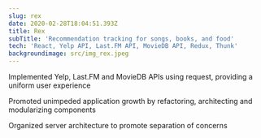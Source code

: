 ```yaml
---
slug: rex
date: 2020-02-28T18:04:51.393Z
title: Rex
subTitle: 'Recommendation tracking for songs, books, and food'
tech: 'React, Yelp API, Last.FM API, MovieDB API, Redux, Thunk'
backgroundimage: src/img_rex.jpeg
---
```

Implemented Yelp, Last.FM and MovieDB APIs using request, providing a uniform user experience 

Promoted unimpeded application growth by refactoring, architecting and modularizing components

Organized server architecture to promote separation of concerns

